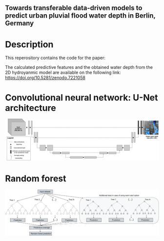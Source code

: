 ## Towards transferable data-driven models to predict urban pluvial flood water depth in Berlin, Germany

# Description

This reperository contains the code for the paper:

The calculated predictive features and the obtained water depth from the 2D hydroyanmic model are available on the following link: https://doi.org/10.5281/zenodo.7221058

# Convolutional neural network: U-Net architecture

![U_net_architecture_2](U_net_architecture_2.png)

# Random forest
![random](random.png)
